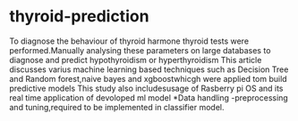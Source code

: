 # thyroid-prediction
  To diagnose the behaviour of thyroid harmone thyroid tests were performed.Manually analysing these parameters on large databases to diagnose  and predict hypothyroidism or hyperthyroidism 
  This article discusses varius machine learning based techniques such as Decision Tree and Random forest,naive bayes and xgboostwhicgh were applied tom build predictive models
  This study also includesusage of Rasberry pi OS and its real time application of devoloped ml model
  *Data handling -preprocessing and tuning,required to be implemented in classifier model.
